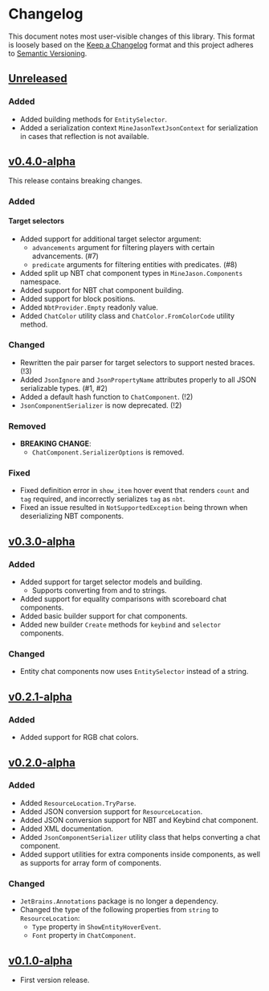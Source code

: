 # Changelog

This document notes most user-visible changes of this library. This format is loosely based on the [Keep a Changelog](https://keep-a-changelog.com) format and this project adheres to [Semantic Versioning](https://semver.org).

## [Unreleased]

### Added

- Added building methods for `EntitySelector`.
- Added a serialization context `MineJasonTextJsonContext` for serialization in cases that reflection is not available.

## [v0.4.0-alpha]

This release contains breaking changes.

### Added

#### Target selectors

- Added support for additional target selector argument:
  - `advancements` argument for filtering players with certain advancements. (#7)
  - `predicate` arguments for filtering entities with predicates. (#8)
- Added split up NBT chat component types in `MineJason.Components` namespace.
- Added support for NBT chat component building.
- Added support for block positions.
- Added `NbtProvider.Empty` readonly value.
- Added `ChatColor` utility class and `ChatColor.FromColorCode` utility method.

### Changed

- Rewritten the pair parser for target selectors to support nested braces. (!3)
- Added `JsonIgnore` and `JsonPropertyName` attributes properly to all JSON serializable types. (#1, #2)
- Added a default hash function to `ChatComponent`. (!2)
- `JsonComponentSerializer` is now deprecated. (!2)

### Removed

- **BREAKING CHANGE**:
  - `ChatComponent.SerializerOptions` is removed.

### Fixed

- Fixed definition error in `show_item` hover event that renders `count` and `tag` required, and incorrectly serializes `tag` as `nbt`.
- Fixed an issue resulted in `NotSupportedException` being thrown when deserializing NBT components.

## [v0.3.0-alpha]

### Added

- Added support for target selector models and building.
  - Supports converting from and to strings.
- Added support for equality comparisons with scoreboard chat components.
- Added basic builder support for chat components.
- Added new builder `Create` methods for `keybind` and `selector` components.

### Changed

- Entity chat components now uses `EntitySelector` instead of a string.

## [v0.2.1-alpha]

### Added

- Added support for RGB chat colors.

## [v0.2.0-alpha]

### Added

- Added `ResourceLocation.TryParse`.
- Added JSON conversion support for `ResourceLocation`.
- Added JSON conversion support for NBT and Keybind chat component.
- Added XML documentation.
- Added `JsonComponentSerializer` utility class that helps converting a chat component.
- Added support utilities for extra components inside components, as well as supports for array form of components.

### Changed

- `JetBrains.Annotations` package is no longer a dependency.
- Changed the type of the following properties from `string` to `ResourceLocation`:
  - `Type` property in `ShowEntityHoverEvent`.
  - `Font` property in `ChatComponent`.

## [v0.1.0-alpha]

- First version release.

[Unreleased]: https://gitlab.com/WithLithum/MineJason/compare/v0.4.0-alpha...trunk
[v0.4.0-alpha]: https://gitlab.com/WithLithum/MineJason/compare/v0.3.0-alpha...v0.4.0-alpha
[v0.3.0-alpha]: https://gitlab.com/WithLithum/MineJason/compare/v0.2.1-alpha...v0.3.0-alpha
[v0.2.1-alpha]: https://gitlab.com/WithLithum/MineJason/compare/v0.2.0-alpha...v0.2.1-alpha
[v0.2.0-alpha]: https://gitlab.com/WithLithum/MineJason/compare/v0.1.0-alpha...v0.2.0-alpha
[v0.1.0-alpha]: https://gitlab.com/WithLithum/MineJason/src/tag/v0.1.0-alpha

